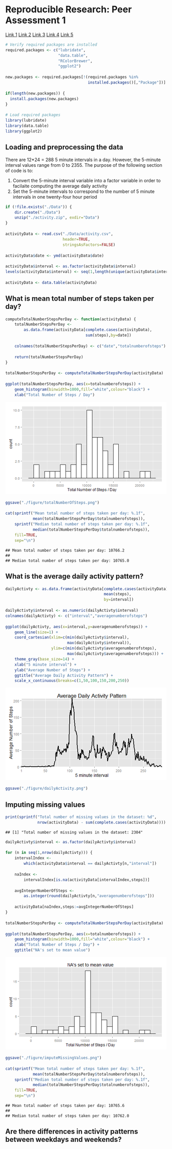 # Reproducible Research: Peer Assessment 1

[Link 1][1]
[Link 2][2]
[Link 3][3]
[Link 4][4]
[Link 5][5]


```r
# Verify required packages are installed
required.packages <- c("lubridate",
                       "data.table",
                       "RColorBrewer",
                       "ggplot2")

new.packages <- required.packages[!(required.packages %in% 
                                    installed.packages()[,"Package"])]

if(length(new.packages)) {
  install.packages(new.packages)
} 

# Load required packages
library(lubridate)
library(data.table)
library(ggplot2)
```

## Loading and preprocessing the data
There are 12*24 = 288 5 minute intervals in a day. However, the 5-minute 
interval values range from 0 to 2355. The purpose of the following section
of code is to:
1. Convert the 5-minute interval variable into a factor variable in order to 
facilaite computing the average daily activity  
2. Set the 5-minute intervals to correspond to the number of 5 minute intervals
in one twenty-four hour period 


```r
if (!file.exists("./Data")) {
    dir.create("./Data")    
    unzip("./activity.zip", exdir="Data")
}

activityData <- read.csv("./Data/activity.csv",
                         header=TRUE,
                         stringsAsFactors=FALSE)

activityData$date <- ymd(activityData$date)
 
activityData$interval <- as.factor(activityData$interval)
levels(activityData$interval) <- seq(1,length(unique(activityData$interval)))

activityData <- data.table(activityData)
```

## What is mean total number of steps taken per day?

```r
computeTotalNumberStepsPerDay <- function(activityData) {
    totalNumberStepsPerDay <- 
        as.data.frame(activityData[complete.cases(activityData),
                                   sum(steps),by=date])
    
    colnames(totalNumberStepsPerDay) <- c("date","totalnumberofsteps")
    
    return(totalNumberStepsPerDay)
}

totalNumberStepsPerDay <- computeTotalNumberStepsPerDay(activityData)

ggplot(totalNumberStepsPerDay, aes(x=totalnumberofsteps)) +
    geom_histogram(binwidth=1000,fill="white",colour="black") + 
    xlab("Total Number of Steps / Day")
```

![plot of chunk totalNumberOfSteps](figure/totalNumberOfSteps.png) 

```r
ggsave("./figure/totalNumberOfSteps.png")

cat(sprintf("Mean total number of steps taken per day: %.1f", 
            mean(totalNumberStepsPerDay$totalnumberofsteps)),
    sprintf("Median total number of steps taken per day: %.1f", 
            median(totalNumberStepsPerDay$totalnumberofsteps)),
    fill=TRUE,
    sep="\n")
```

```
## Mean total number of steps taken per day: 10766.2
## 
## Median total number of steps taken per day: 10765.0
```

## What is the average daily activity pattern?

```r
dailyActivty <- as.data.frame(activityData[complete.cases(activityData),
                                           mean(steps),
                                           by=interval])

dailyActivty$interval <- as.numeric(dailyActivty$interval)
colnames(dailyActivty) <- c("interval","averagenumberofsteps")

ggplot(dailyActivty, aes(x=interval,y=averagenumberofsteps)) + 
    geom_line(size=1) +
    coord_cartesian(xlim=c(min(dailyActivty$interval),
                           max(dailyActivty$interval)),
                    ylim=c(min(dailyActivty$averagenumberofsteps),
                           max(dailyActivty$averagenumberofsteps))) +
    theme_gray(base_size=14) + 
    xlab("5 minute interval") + 
    ylab("Average Number of Steps") +
    ggtitle("Average Daily Activity Pattern") +
    scale_x_continuous(breaks=c(1,50,100,150,200,250))
```

![plot of chunk dailyActivity](figure/dailyActivity.png) 

```r
ggsave("./figure/dailyActivity.png")
```

## Imputing missing values

```r
print(sprintf("Total number of missing values in the dataset: %d",
              nrow(activityData) - sum(complete.cases(activityData))))
```

```
## [1] "Total number of missing values in the dataset: 2304"
```

```r
dailyActivty$interval <- as.factor(dailyActivty$interval)

for (n in seq(1,nrow(dailyActivty))) {
    intervalIndex <-
        which(activityData$interval == dailyActivty[n,"interval"])
    
    naIndex <- 
        intervalIndex[is.na(activityData[intervalIndex,steps])]
    
    avgIntegerNumberOfSteps <- 
        as.integer(round(dailyActivty[n,"averagenumberofsteps"]))
    
    activityData[naIndex,steps:=avgIntegerNumberOfSteps]
}

totalNumberStepsPerDay <- computeTotalNumberStepsPerDay(activityData)

ggplot(totalNumberStepsPerDay, aes(x=totalnumberofsteps)) +
    geom_histogram(binwidth=1000,fill="white",colour="black") + 
    xlab("Total Number of Steps / Day") + 
    ggtitle("NA's set to mean value")
```

![plot of chunk imputeMissingValues](figure/imputeMissingValues.png) 

```r
ggsave("./figure/imputeMissingValues.png")

cat(sprintf("Mean total number of steps taken per day: %.1f", 
            mean(totalNumberStepsPerDay$totalnumberofsteps)),
    sprintf("Median total number of steps taken per day: %.1f", 
            median(totalNumberStepsPerDay$totalnumberofsteps)),
    fill=TRUE,
    sep="\n")
```

```
## Mean total number of steps taken per day: 10765.6
## 
## Median total number of steps taken per day: 10762.0
```

## Are there differences in activity patterns between weekdays and weekends?
[1]: http://tex.stackexchange.com/questions/152488/suppress-library-comments-from-ouput-with-knitr
[2]: http://stackoverflow.com/questions/14187048/r-language-clean-variables-and-close-connections
[3]: http://stackoverflow.com/questions/9341635/how-can-i-check-for-installed-r-packages-before-running-install-packages
[4]: http://www.r-bloggers.com/read-compressed-zip-files-in-r/
[5]: http://stackoverflow.com/questions/18799901/data-frame-group-by-column
[6]: http://stackoverflow.com/questions/4862178/remove-rows-with-nas-in-data-frame
[7]: http://stat.ethz.ch/R-manual/R-devel/library/base/html/cat.html
[8]: http://stackoverflow.com/questions/14733732/cant-change-fonts-in-ggplot-geom-text
[9]: http://stackoverflow.com/questions/3606697/how-to-set-limits-for-axes-in-ggplot2-r-plots
[10]: http://www.r-bloggers.com/how-to-calculate-with-dates-and-hours-in-r/
[11]: http://jeromyanglim.blogspot.com/2012/05/getting-started-with-r-markdown-knitr.html
[12]: http://www.londonr.org/LondonR-20090331/data.table.LondonR.pdf
[13]: http://datatable.r-forge.r-project.org/

